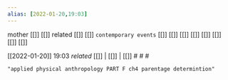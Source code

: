 ```yaml
---
alias: [2022-01-20,19:03]
---
```

 mother [[]] [[]]
 related [[]] [[]]
 `contemporary events` [[]] [[]] [[]] [[]] [[]] [[]] [[]] [[]]

[[2022-01-20]] 19:03 _related_ [[]] | [[]] | [[]] # # #

```query
"applied physical anthropology PART F ch4 parentage determintion"
```